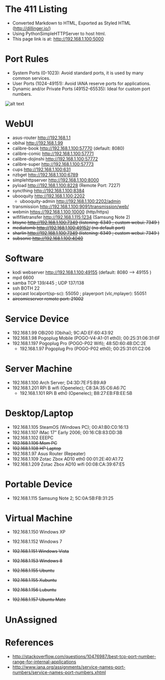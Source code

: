 # The 411 Listing
- Converted Markdown to HTML, Exported as Styled HTML (http://dillinger.io/)
- Using PythonSimpleHTTPServer to host html.
- This page link is at: http://192.168.1.100:5000


# Port Rules
- System Ports (0-1023): Avoid standard ports, it is used by many common services.
- User Ports (1024-49151): Avoid IANA reserve ports for applications.
- Dynamic and/or Private Ports (49152-65535): Ideal for custom port numbers.

![alt text](http://i.imgur.com/48EANfc.jpg)

# WebUI
- asus-router		http://192.168.1.1
- obihai		http://192.168.1.99
- calibre-book  	http://192.168.1.100:57770 (default: 8080)
- calibre-comic   	http://192.168.1.100:57771
- calibre-dojinshi	http://192.168.1.100:57772
- calibre-super  	http://192.168.1.100:57773
- cups	         	http://192.168.1.100:631
- nzbget	       	http://192.168.1.100:6789
- simplehttpserver     	http://192.168.1.100:8000
- pyload	       	http://192.168.1.100:8228 (Remote Port: 7227)
- syncthing	       	http://192.168.1.100:8384
- ubooquity	    	http://192.168.1.100:2202
  - ubooquity-admin	http://192.168.1.100:2202/admin
- transmission    	http://192.168.1.100:9091/transmission/web/
- webmin		https://192.168.1.100:10000 (http/https)
- wififiletransfer	http://192.168.1.115:1234 (Samsung Note 2)
- ~~btsync		http://192.168.1.100:7349 (listening: 6349 ; custom webui: 7349 )~~
- ~~mediatomb		http://192.168.1.100:49152/ (no default port)~~
- ~~sharlin		http://192.168.1.100:7349 (listening: 6349 ; custom webui: 7349 )~~
- ~~subsonic		http://192.168.1.100:4040~~

# Software
- kodi webserver	http://192.168.1.100:49155 (default: 8080 --> 49155 )
- mpd			6600
- samba			TCP 139/445 ; UDP 137/138
- ssh			BOTH 22
- sopcast		localport(sp-sc): 55050 ; playerport (vlc,mplayer): 55051
- ~~aircomicserver	remote port: 21002~~

# Service Device
- 192.168.1.99      OBi200 (Obihai); 9C:AD:EF:60:43:92
- 192.168.1.98      Pogoplug Mobile (POGO-V4-A1-01 eth0); 00:25:31:06:31:6F
- 192.168.1.197     Pogoplug Pro (POGO-P02 Wifi); 48:5D:60:4B:DC:2E 
  - 192.168.1.97      Pogoplug Pro (POGO-P02 eth0); 00:25:31:01:C2:06

# Server Machine
- 192.168.1.100     Arch Server; D4:3D:7E:F5:B9:A9
- 192.168.1.201     RPi B wifi (Openelec); C8:3A:35:C6:A6:7C
  - 192.168.1.101     RPi B eth0 (Openelec); B8:27:EB:FB:EE:5B 


# Desktop/Laptop
- 192.168.1.105     SteamOS (Windows PC); 00:A1:B0:C0:16:13
- 192.168.1.107     iMac 17" Early 2006; 00:16:CB:83:DD:3B
- 192.168.1.102     EEEPC
- ~~192.168.1.106     Mom PC~~
- ~~192.168.1.108     HP Laptop~~
- 192.168.1.97      Asus Router (Repeater)
- 192.168.1.109     Zotac Zbox AD10 eth0 00:01:2E:40:A1:72
- 192.168.1.209     Zotac Zbox AD10 wifi 00:08:CA:39:67:E5

# Portable Device
- 192.168.1.115     Samsung Note 2; 5C:0A:5B:FB:31:25

# Virtual Machine
- 192.168.1.150     Windows XP
- 192.168.1.152     Windows 7
- ~~192.168.1.151     Windows Vista~~
- ~~192.168.1.153     Windows 8~~


- ~~192.168.1.155     Ubuntu~~
- ~~192.168.1.155     Xubuntu~~
- ~~192.168.1.156     Lubuntu~~
- ~~192.168.1.157     Ubuntu Mate~~

# UnAssigned


# References
- http://stackoverflow.com/questions/10476987/best-tcp-port-number-range-for-internal-applications
- http://www.iana.org/assignments/service-names-port-numbers/service-names-port-numbers.xhtml
